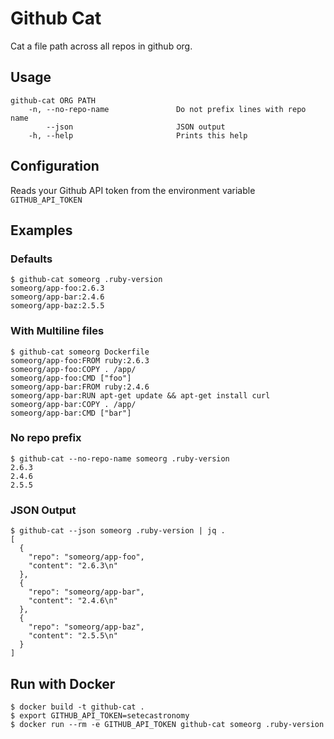 # Github Cat

Cat a file path across all repos in github org.

## Usage

```
github-cat ORG PATH
    -n, --no-repo-name               Do not prefix lines with repo name
        --json                       JSON output
    -h, --help                       Prints this help
```

## Configuration

Reads your Github API token from the environment variable `GITHUB_API_TOKEN`

## Examples

### Defaults

    $ github-cat someorg .ruby-version
    someorg/app-foo:2.6.3
    someorg/app-bar:2.4.6
    someorg/app-baz:2.5.5

### With Multiline files

    $ github-cat someorg Dockerfile
    someorg/app-foo:FROM ruby:2.6.3
    someorg/app-foo:COPY . /app/
    someorg/app-foo:CMD ["foo"]
    someorg/app-bar:FROM ruby:2.4.6
    someorg/app-bar:RUN apt-get update && apt-get install curl
    someorg/app-bar:COPY . /app/
    someorg/app-bar:CMD ["bar"]

### No repo prefix

    $ github-cat --no-repo-name someorg .ruby-version
    2.6.3
    2.4.6
    2.5.5

### JSON Output

    $ github-cat --json someorg .ruby-version | jq .
    [
      {
        "repo": "someorg/app-foo",
        "content": "2.6.3\n"
      },
      {
        "repo": "someorg/app-bar",
        "content": "2.4.6\n"
      },
      {
        "repo": "someorg/app-baz",
        "content": "2.5.5\n"
      }
    ]

## Run with Docker

    $ docker build -t github-cat .
    $ export GITHUB_API_TOKEN=setecastronomy
    $ docker run --rm -e GITHUB_API_TOKEN github-cat someorg .ruby-version

